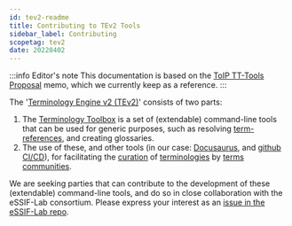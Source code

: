```yaml
---
id: tev2-readme
title: Contributing to TEv2 Tools
sidebar_label: Contributing
scopetag: tev2
date: 20220402
---
```


:::info Editor's note
This documentation is based on the [ToIP TT-Tools Proposal](https://essif-lab.github.io/framework/docs/tev2/toip-terminology-toolbox) memo, which we currently keep as a reference.
:::

The '[Terminology Engine v2 (TEv2)](https://essif-lab.github.io/framework/docs/tev2/tev2-overview)' consists of two parts:
1. The [Terminology Toolbox](https://essif-lab.github.io/framework/docs/tev2/tev2-toolbox) is a set of (extendable) command-line tools that can be used for generic purposes, such as resolving [term-references](term-ref@), and creating glossaries.
2. The use of these, and other tools (in our case: [Docusaurus](https://docusaurus.io/), and [github CI/CD](https://resources.github.com/ci-cd/)), for facilitating the [curation](curate@) of [terminologies](terminology@) by [terms communities](terms-community@).

We are seeking parties that can contribute to the development of these (extendable) command-line tools, and do so in close collaboration with the eSSIF-Lab consortium. Please express your interest as an [issue in the eSSIF-Lab repo](https://github.com/essif-lab/framework/issues).